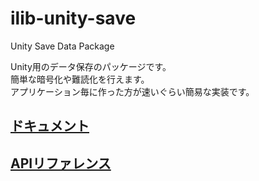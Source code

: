 # ilib-unity-save
Unity Save Data Package

Unity用のデータ保存のパッケージです。  
簡単な暗号化や難読化を行えます。  
アプリケーション毎に作った方が速いぐらい簡易な実装です。

## [ドキュメント](https://yazawa-ichio.github.io/ilib-unity-project/manual/index.html)

## [APIリファレンス](https://yazawa-ichio.github.io/ilib-unity-project/api/index.html)
